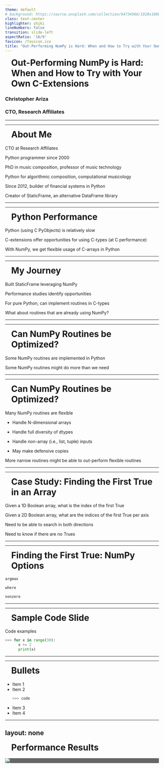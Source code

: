```yaml
---
theme: default
# background: https://source.unsplash.com/collection/94734566/1920x1080
class: text-center
highlighter: shiki
lineNumbers: false
transition: slide-left
aspectRatio: '16/9'
favicon: /favicon.ico
title: "Out-Performing NumPy is Hard: When and How to Try with Your Own C-Extensions "
---
```


# Out-Performing NumPy is Hard: When and How to Try with Your Own C-Extensions

### Christopher Ariza

### CTO, Research Affiliates

<style>
h1 {font-size: 1.5em;}
</style>




---
---
# About Me

<Transform :scale="1.5">
<v-clicks>

CTO at Research Affiliates

Python programmer since 2000

PhD in music composition, professor of music technology

Python for algorithmic composition, computational musicology

Since 2012, builder of financial systems in Python

Creator of StaticFrame, an alternative DataFrame library
</v-clicks>
</Transform>


---
---
# Python Performance

<Transform :scale="1.5">
<v-clicks>

Python (using C PyObjects) is relatively slow

C-extensions offer opportunities for using C-types (at C performance)

With NumPy, we get flexible usage of C-arrays in Python

</v-clicks>
</Transform>


---
---
# My Journey

<Transform :scale="1.5">
<v-clicks>

Built StaticFrame leveraging NumPy

Performance studies identify opportunities

For pure Python, can implement routines in C-types

What about routines that are already using NumPy?
</v-clicks>
</Transform>


---
---
# Can NumPy Routines be Optimized?

<Transform :scale="1.5">
<v-clicks>
Some NumPy routines are implemented in Python

Some NumPy routines might do more than we need

</v-clicks>
</Transform>


---
---
# Can NumPy Routines be Optimized?

<Transform :scale="1.5">
<v-clicks>
Many NumPy routines are flexible

* Handle N-dimensional arrays

* Handle full diversity of dtypes

* Handle non-array (i.e., list, tuple) inputs

* May make defensive copies

More narrow routines might be able to out-perform flexible routines

</v-clicks>
</Transform>


---
---
# Case Study: Finding the First True in an Array

<Transform :scale="1.5">
<v-clicks>
Given a 1D Boolean array, what is the index of the first True

Given a 2D Boolean array, what are the indices of the first True per axis

Need to be able to search in both directions

Need to know if there are no Trues
</v-clicks>
</Transform>

<!-- can show stack overflow post -->

---
---
# Finding the First True: NumPy Options

<Transform :scale="1.5">
<v-clicks>

```python
argmax
```

```python
where
```

```python
nonzero
```

</v-clicks>
</Transform>








---
---
# Sample Code Slide
<Transform :scale="1.5">

Code examples <uim-rocket />

```python {all|5|6|all} {lines:true, startLine:5}
>>> for x in range(30):
      x += 2
      print(x)
```
</Transform>



---
---
# Bullets


<Transform :scale="1.5">
<v-clicks>

- Item 1
- Item 2
    ```python
    >>> code
    ```
- Item 3
- Item 4
</v-clicks>
</Transform>

<style>
ul li {list-style-type: disc;}
</style>



---
layout: none
---
# Performance Results

<div class="absolute top-80px">
<img src="/first_true_1d.png" />
</div>

<style>
h1 {font-size: 2em; margin-top: 10px; margin-left: 20px;}
div {background-color: #666666;}
</style>

